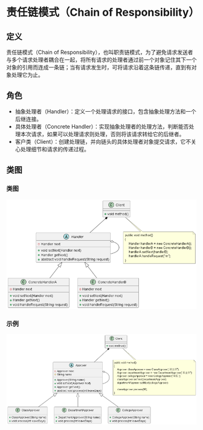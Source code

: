 # 责任链模式（Chain of Responsibility）

## 定义

责任链模式（Chain of Responsibility），也叫职责链模式，为了避免请求发送者与多个请求处理者耦合在一起，将所有请求的处理者通过前一个对象记住其下一个对象的引用而连成一条链；当有请求发生时，可将请求沿着这条链传递，直到有对象处理它为止。

## 角色

- 抽象处理者（Handler）：定义一个处理请求的接口，包含抽象处理方法和一个后继连接。
- 具体处理者（Concrete Handler）：实现抽象处理者的处理方法，判断能否处理本次请求，如果可以处理请求则处理，否则将该请求转给它的后继者。
- 客户类（Client）：创建处理链，并向链头的具体处理者对象提交请求，它不关心处理细节和请求的传递过程。

## 类图

### 类图

![责任链模式（Chain of Responsibility）](src/main/resources/static/diagram.png '责任链模式（Chain of Responsibility）')

### 示例

![责任链模式（Chain of Responsibility）](src/main/resources/static/diagram-demo.png '责任链模式（Chain of Responsibility）')
